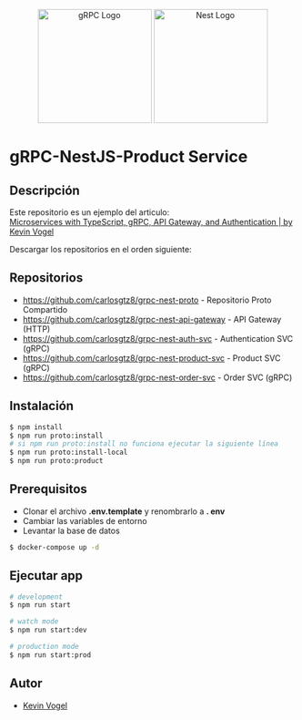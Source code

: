 <p align="center">
<a href="https://grpc.io/" target="blank"><img src="https://www.adictosaltrabajo.com/wp-content/uploads/2023/01/grpc-icon-color-1068x1068.png" width="200" alt="gRPC Logo" /></a>
  <a href="http://nestjs.com/" target="blank"><img src="https://nestjs.com/img/logo-small.svg" width="200" alt="Nest Logo" /></a>
</p>

[circleci-image]: https://img.shields.io/circleci/build/github/nestjs/nest/master?token=abc123def456
[circleci-url]: https://circleci.com/gh/nestjs/nest

# gRPC-NestJS-Product Service

## Descripción

Este repositorio es un ejemplo del articulo:  
[Microservices with TypeScript, gRPC, API Gateway, and Authentication | by Kevin Vogel](https://levelup.gitconnected.com/nestjs-microservices-with-grpc-api-gateway-and-authentication-part-1-2-650009c03686)

Descargar los repositorios en el orden siguiente:

## Repositorios

- https://github.com/carlosgtz8/grpc-nest-proto - Repositorio Proto Compartido
- https://github.com/carlosgtz8/grpc-nest-api-gateway - API Gateway (HTTP)
- https://github.com/carlosgtz8/grpc-nest-auth-svc - Authentication SVC (gRPC)
- https://github.com/carlosgtz8/grpc-nest-product-svc - Product SVC (gRPC)
- https://github.com/carlosgtz8/grpc-nest-order-svc - Order SVC (gRPC)

## Instalación

```bash
$ npm install
$ npm run proto:install
# si npm run proto:install no funciona ejecutar la siguiente línea
$ npm run proto:install-local
$ npm run proto:product
```

## Prerequisitos

- Clonar el archivo **.env.template** y renombrarlo a **.
  env**
- Cambiar las variables de entorno
- Levantar la base de datos

```bash
$ docker-compose up -d
```

## Ejecutar app

```bash
# development
$ npm run start

# watch mode
$ npm run start:dev

# production mode
$ npm run start:prod
```

## Autor

- [Kevin Vogel](https://medium.com/@hellokevinvogel)
